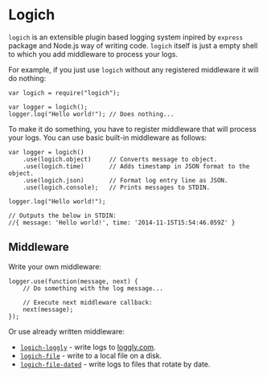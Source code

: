 # Logich

`logich` is an extensible plugin based logging system inpired by `express` package and Node.js way of writing code.
`logich` itself is just a empty shell to which you add middleware to process your logs.

For example, if you just use `logich` without any registered middleware it will do nothing:

    var logich = require("logich");
    
    var logger = logich();
    logger.log("Hello world!"); // Does nothing...
 
To make it do something, you have to register middleware that will process your logs.
You can use basic built-in middleware as follows: 
    
    var logger = logich()
        .use(logich.object)     // Converts message to object.
        .use(logich.time)       // Adds timestamp in JSON format to the object.
        .use(logich.json)       // Format log entry line as JSON.
        .use(logich.console);   // Prints messages to STDIN.
    
    logger.log("Hello world!");
    
    // Outputs the below in STDIN:
    //{ message: 'Hello world!', time: '2014-11-15T15:54:46.059Z' }

## Middleware

Write your own middleware:

    logger.use(function(message, next) {
        // Do something with the log message...
        
        // Execute next middleware callback:
        next(message);
    });

Or use already written middleware:

- [`logich-loggly`](https://www.npmjs.org/package/logich-loggly) - write logs to [loggly.com](http://loggly.com).
- [`logich-file`](https://www.npmjs.org/package/logich-file) - write to a local file on a disk.
- [`logich-file-dated`](https://www.npmjs.org/package/logich-file-dated) - write logs to files that rotate by date.